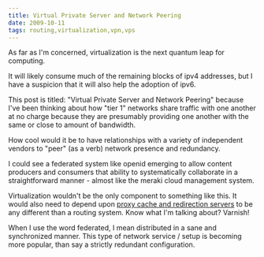 ```yaml
---
title: Virtual Private Server and Network Peering
date: 2009-10-11
tags: routing,virtualization,vpn,vps
---
```

As far as I'm concerned, virtualization is the next quantum leap for computing.

It will likely consume much of the remaining blocks of ipv4 addresses, but I have a suspicion that it will also help the adoption of ipv6.

This post is titled: "Virtual Private Server and Network Peering" because I've been thinking about how "tier 1" networks share traffic with one another at no charge because they are presumably providing one another with the same or close to amount of bandwidth.

How cool would it be to have relationships with a variety of independent vendors to "peer" (as a verb) network presence and redundancy.

I could see a federated system like openid emerging to allow content producers and consumers that ability to systematically collaborate in a straightforward manner - almost like the meraki cloud management system.

Virtualization wouldn't be the only component to something like this. It would also need to depend upon [proxy cache and redirection servers](http://www.proxy-sys.com/) to be any different than a routing system. Know what I'm talking about? Varnish!

When I use the word federated, I mean distributed in a sane and synchronized manner. This type of network service / setup is becoming more popular, than say a strictly redundant configuration.

